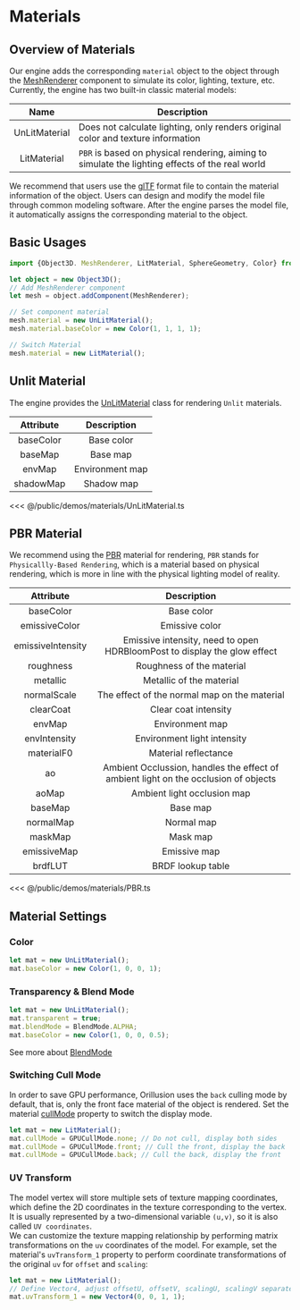# Materials
## Overview of Materials
Our engine adds the corresponding `material` object to the object through the [MeshRenderer](/api/classes/MeshRenderer) component to simulate its color, lighting, texture, etc. Currently, the engine has two built-in classic material models:

|     Name      | Description                                                                                     |
|:-------------:|-------------------------------------------------------------------------------------------------|
| UnLitMaterial | Does not calculate lighting, only renders original color and texture information                |
|  LitMaterial  | `PBR` is based on physical rendering, aiming to simulate the lighting effects of the real world |

We recommend that users use the [glTF](/guide/resource/gltf) format file to contain the material information of the object. Users can design and modify the model file through common modeling software. After the engine parses the model file, it automatically assigns the corresponding material to the object.

## Basic Usages
```ts
import {Object3D. MeshRenderer, LitMaterial, SphereGeometry, Color} from '@orillusion/core'

let object = new Object3D();
// Add MeshRenderer component
let mesh = object.addComponent(MeshRenderer);

// Set component material
mesh.material = new UnLitMaterial();
mesh.material.baseColor = new Color(1, 1, 1, 1);

// Switch Material
mesh.material = new LitMaterial();
```

## Unlit Material
The engine provides the [UnLitMaterial](/api/classes/UnLitMaterial) class for rendering `Unlit` materials.

| Attribute |   Description   |
|:---------:|:---------------:|
| baseColor |   Base color    |
|  baseMap  |    Base map     |
|  envMap   | Environment map |
| shadowMap |   Shadow map    |

<Demo src="/demos/materials/UnLitMaterial.ts"></Demo>

<<< @/public/demos/materials/UnLitMaterial.ts

## PBR Material
We recommend using the [PBR](/api/classes/LitMaterial) material for rendering, `PBR` stands for `Physicallly-Based Rendering`, which is a material based on physical rendering, which is more in line with the physical lighting model of reality.

|     Attribute     |                                     Description                                     |
|:-----------------:|:-----------------------------------------------------------------------------------:|
|     baseColor     |                                     Base color                                      |
|   emissiveColor   |                                   Emissive color                                    |
| emissiveIntensity |      Emissive intensity, need to open HDRBloomPost to display the glow effect       |
|     roughness     |                              Roughness of the material                              |
|     metallic      |                              Metallic of the material                               |
|    normalScale    |                    The effect of the normal map on the material                     |
|     clearCoat     |                                Clear coat intensity                                 |
|      envMap       |                                   Environment map                                   |
|   envIntensity    |                             Environment light intensity                             |
|    materialF0     |                                Material reflectance                                 |
|        ao         | Ambient Occlussion, handles the effect of ambient light on the occlusion of objects |
|       aoMap       |                             Ambient light occlusion map                             |
|      baseMap      |                                      Base map                                       |
|     normalMap     |                                     Normal map                                      |
|      maskMap      |                                      Mask map                                       |
|    emissiveMap    |                                    Emissive map                                     |
|      brdfLUT      |                                  BRDF lookup table                                  |

<Demo src="/demos/materials/PBR.ts"></Demo>

<<< @/public/demos/materials/PBR.ts


## Material Settings
### Color
```ts
let mat = new UnLitMaterial();
mat.baseColor = new Color(1, 0, 0, 1);
```

<Demo :height="300" :code="false" src="/demos/materials/color.ts"></Demo>

### Transparency & Blend Mode
```ts
let mat = new UnLitMaterial();
mat.transparent = true;
mat.blendMode = BlendMode.ALPHA;
mat.baseColor = new Color(1, 0, 0, 0.5);
```

<Demo :height="300" :code="false" src="/demos/materials/blendMode.ts"></Demo>

See more about [BlendMode](/api/enums/BlendMode.html)

### Switching Cull Mode
In order to save GPU performance, Orillusion uses the `back` culling mode by default, that is, only the front face material of the object is rendered. Set the material [cullMode](/api/classes/LitMaterial#cullMode) property to switch the display mode.
```ts
let mat = new LitMaterial();
mat.cullMode = GPUCullMode.none; // Do not cull, display both sides
mat.cullMode = GPUCullMode.front; // Cull the front, display the back
mat.cullMode = GPUCullMode.back; // Cull the back, display the front
```

<Demo :height="300" :code="false" src="/demos/materials/cullMode.ts"></Demo>

### UV Transform
The model vertex will store multiple sets of texture mapping coordinates, which define the 2D coordinates in the texture corresponding to the vertex. It is usually represented by a two-dimensional variable `(u,v)`, so it is also called `UV coordinates`.   
We can customize the texture mapping relationship by performing matrix transformations on the `uv` coordinates of the model. For example, set the material's `uvTransform_1` property to perform coordinate transformations of the original `uv` for `offset` and `scaling`:
```ts
let mat = new LitMaterial();
// Define Vector4, adjust offsetU, offsetV, scalingU, scalingV separately
mat.uvTransform_1 = new Vector4(0, 0, 1, 1);
```

<Demo :height="300" :code="false" src="/demos/materials/uv.ts"></Demo>
